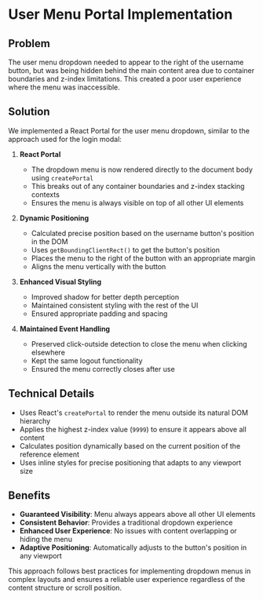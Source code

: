 # User Menu Portal Implementation

## Problem
The user menu dropdown needed to appear to the right of the username button, but was being hidden behind the main content area due to container boundaries and z-index limitations. This created a poor user experience where the menu was inaccessible.

## Solution
We implemented a React Portal for the user menu dropdown, similar to the approach used for the login modal:

1. **React Portal**
   - The dropdown menu is now rendered directly to the document body using `createPortal`
   - This breaks out of any container boundaries and z-index stacking contexts
   - Ensures the menu is always visible on top of all other UI elements

2. **Dynamic Positioning**
   - Calculated precise position based on the username button's position in the DOM
   - Uses `getBoundingClientRect()` to get the button's position
   - Places the menu to the right of the button with an appropriate margin
   - Aligns the menu vertically with the button

3. **Enhanced Visual Styling**
   - Improved shadow for better depth perception
   - Maintained consistent styling with the rest of the UI
   - Ensured appropriate padding and spacing

4. **Maintained Event Handling**
   - Preserved click-outside detection to close the menu when clicking elsewhere
   - Kept the same logout functionality
   - Ensured the menu correctly closes after use

## Technical Details
- Uses React's `createPortal` to render the menu outside its natural DOM hierarchy
- Applies the highest z-index value (`9999`) to ensure it appears above all content
- Calculates position dynamically based on the current position of the reference element
- Uses inline styles for precise positioning that adapts to any viewport size

## Benefits
- **Guaranteed Visibility**: Menu always appears above all other UI elements
- **Consistent Behavior**: Provides a traditional dropdown experience
- **Enhanced User Experience**: No issues with content overlapping or hiding the menu
- **Adaptive Positioning**: Automatically adjusts to the button's position in any viewport

This approach follows best practices for implementing dropdown menus in complex layouts and ensures a reliable user experience regardless of the content structure or scroll position.
